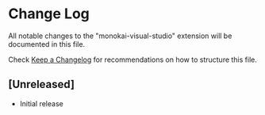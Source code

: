 # Change Log

All notable changes to the "monokai-visual-studio" extension will be documented in this file.

Check [Keep a Changelog](http://keepachangelog.com/) for recommendations on how to structure this file.

## [Unreleased]

- Initial release
